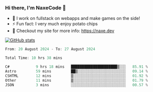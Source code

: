 ### Hi there, I'm NaxeCode 👋
- 🔭 I work on fullstack on webapps and make games on the side!
- ⚡ Fun fact: I very much enjoy potato chips
- 🔋 Checkout my site for more info: https://naxe.dev

[![GitHub stats](https://github-readme-stats.vercel.app/api?username=naxecode&theme=onedark)](https://naxe.dev)

<!--START_SECTION:waka-->

```csharp
From: 20 August 2024 - To: 27 August 2024

Total Time: 10 hrs 38 mins

C#            9 hrs 18 mins   █████████████████████▒░░░   85.91 %
Astro         59 mins         ██▒░░░░░░░░░░░░░░░░░░░░░░   09.14 %
CSHTML        12 mins         ▒░░░░░░░░░░░░░░░░░░░░░░░░   01.92 %
Other         11 mins         ▒░░░░░░░░░░░░░░░░░░░░░░░░   01.79 %
JSON          3 mins          ░░░░░░░░░░░░░░░░░░░░░░░░░   00.57 %
```

<!--END_SECTION:waka-->



<!--
**NaxeCode/NaxeCode** is a ✨ _special_ ✨ repository because its `README.md` (this file) appears on your GitHub profile.

Here are some ideas to get you started:

- 🔭 I’m currently working on Web apps for indie games!
- 🌱 I’m currently mastering C#
- 👯 I’m looking to collaborate on ...
- 🤔 I’m looking for help with ...
- 💬 Ask me about ...
- 📫 How to reach me: ...
- 😄 Pronouns: ...
- ⚡ Fun fact: I love chips
-->
